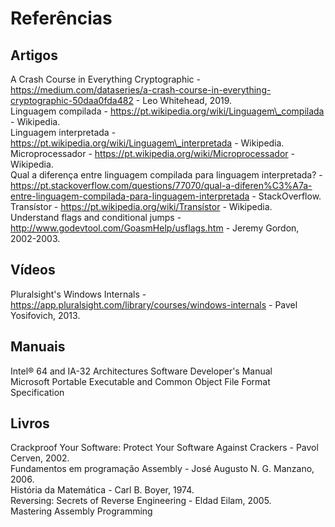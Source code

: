 # Referências

## Artigos

A Crash Course in Everything Cryptographic - https://medium.com/dataseries/a-crash-course-in-everything-cryptographic-50daa0fda482 - Leo Whitehead, 2019.\
Linguagem compilada - https://pt.wikipedia.org/wiki/Linguagem\_compilada - Wikipedia.\
Linguagem interpretada - https://pt.wikipedia.org/wiki/Linguagem\_interpretada - Wikipedia.\
Microprocessador - https://pt.wikipedia.org/wiki/Microprocessador - Wikipedia.\
Qual a diferença entre linguagem compilada para linguagem interpretada? - https://pt.stackoverflow.com/questions/77070/qual-a-diferen%C3%A7a-entre-linguagem-compilada-para-linguagem-interpretada - StackOverflow.\
Transístor - https://pt.wikipedia.org/wiki/Transístor - Wikipedia.\
Understand flags and conditional jumps - http://www.godevtool.com/GoasmHelp/usflags.htm - Jeremy Gordon, 2002-2003.

## Vídeos

Pluralsight's Windows Internals - https://app.pluralsight.com/library/courses/windows-internals - Pavel Yosifovich, 2013.

## Manuais

Intel® 64 and IA-32 Architectures Software Developer's Manual\
Microsoft Portable Executable and Common Object File Format Specification

## Livros

Crackproof Your Software: Protect Your Software Against Crackers - Pavol Cerven, 2002.\
Fundamentos em programação Assembly - José Augusto N. G. Manzano, 2006.\
História da Matemática - Carl B. Boyer, 1974.\
Reversing: Secrets of Reverse Engineering - Eldad Eilam, 2005.\
Mastering Assembly Programming
